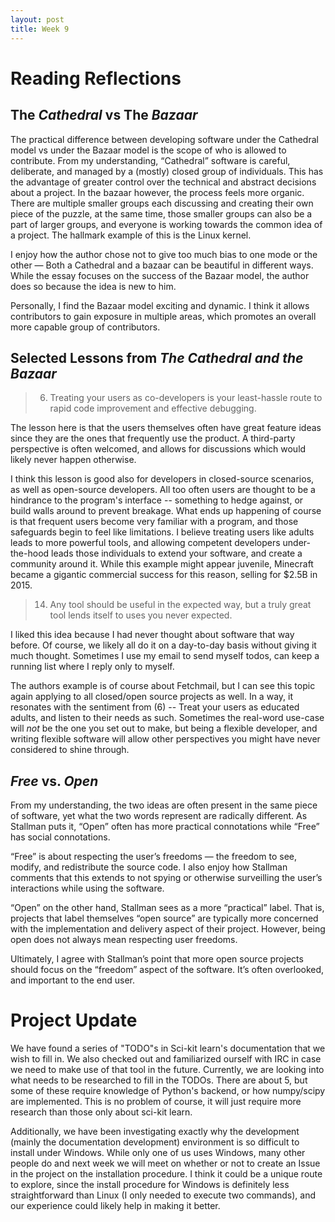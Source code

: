 ```yaml
---
layout: post
title: Week 9
---
```


# Reading Reflections

## The *Cathedral* vs The *Bazaar*

The practical difference between developing software under the Cathedral model vs
under the Bazaar model is the scope of who is allowed to contribute. From my understanding,
“Cathedral” software is careful, deliberate, and managed by a (mostly) closed group of individuals.
This has the advantage of greater control over the technical and abstract decisions about a project.
In the bazaar however, the process feels more organic. There are multiple smaller groups each discussing
and creating their own piece of the puzzle, at the same time, those smaller groups can also be a part of
larger groups, and everyone is working towards the common idea of a project. The hallmark example of this
is the Linux kernel.

I enjoy how the author chose not to give too much bias to one mode or the other — Both a Cathedral and a
bazaar can be beautiful in different ways. While the essay focuses on the success of the Bazaar model,
the author does so because the idea is new to him.

Personally, I find the Bazaar model exciting and dynamic. I think it allows contributors to gain
exposure in multiple areas, which promotes an overall more capable group of contributors.


## Selected Lessons from *The Cathedral and the Bazaar*

> 6. Treating your users as co-developers is your least-hassle route to rapid code improvement and effective debugging.

The lesson here is that the users themselves often have great feature ideas
since they are the ones that frequently use the product. A third-party
perspective is often welcomed, and allows for discussions which would likely
never happen otherwise.

I think this lesson is good also for developers in closed-source scenarios, as
well as open-source developers. All too often users are thought to be a
hindrance to the program's interface -- something to hedge against, or build
walls around to prevent breakage. What ends up happening of course is that
frequent users become very familiar with a program, and those safeguards
begin to feel like limitations. I believe treating users like adults leads to
more powerful tools, and allowing competent developers under-the-hood leads
those individuals to extend your software, and create a community around it.
While this example might appear juvenile, Minecraft became a gigantic
commercial success for this reason, selling for $2.5B in 2015.

> 14. Any tool should be useful in the expected way, but a truly great tool lends itself to uses you never expected.

I liked this idea because I had never thought about software that way before.
Of course, we likely all do it on a day-to-day basis without giving it much
thought. Sometimes I use my email to send myself todos, can keep a running
list where I reply only to myself.

The authors example is of course about Fetchmail, but I can see this topic
again applying to all closed/open source projects as well. In a way, it
resonates with the sentiment from (6) -- Treat your users as educated adults,
and listen to their needs as such. Sometimes the real-word use-case will *not*
be the one you set out to make, but being a flexible developer, and writing
flexible software will allow other perspectives you might have never considered
to shine through.


## *Free* vs. *Open*

From my understanding, the two ideas are often present in the same piece of software,
yet what the two words represent are radically different. As Stallman puts it,
“Open” often has more practical connotations while “Free” has social connotations.

“Free” is about respecting the user’s freedoms — the freedom to see, modify, and
redistribute the source code. I also enjoy how Stallman comments that this extends
to not spying or otherwise surveilling the user’s interactions while using the software.

“Open” on the other hand, Stallman sees as a more “practical” label. That is, projects that
label themselves “open source” are typically more concerned with the implementation and
delivery aspect of their project. However, being open does not always mean respecting user
freedoms.

Ultimately, I agree with Stallman’s point that more open source projects should focus on
the “freedom” aspect of the software. It’s often overlooked, and important to the end user.


# Project Update

We have found a series of "TODO"s in Sci-kit learn's documentation that we wish
to fill in. We also checked out and familiarized ourself with IRC in case we
need to make use of that tool in the future. Currently, we are looking into
what needs to be researched to fill in the TODOs. There are about 5, but some
of these require knowledge of Python's backend, or how numpy/scipy are
implemented. This is no problem of course, it will just require more research
than those only about sci-kit learn.

Additionally, we have been investigating exactly why the development (mainly
the documentation development) environment is so difficult to install under
Windows. While only one of us uses Windows, many other people do and next
week we will meet on whether or not to create an Issue in the project on the
installation procedure. I think it could be a unique route to explore, since
the install procedure for Windows is definitely less straightforward than
Linux (I only needed to execute two commands), and our experience could likely
help in making it better.

